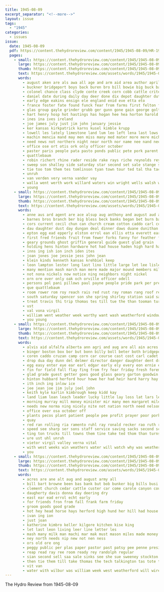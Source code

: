 ```yaml
---
title: 1945-08-09
excerpt_separator: "<!--more-->"
layout: issue
tags:
  - "1945"
categories:
  - issues
issue:
  date: 1945-08-09
  pdf: https://content.thehydroreview.com/content/1945/1945-08-09/HR-1945-08-09.pdf
  pages:
    - small: https://content.thehydroreview.com/content/1945/1945-08-09/small/HR-1945-08-09-01.jpg
      large: https://content.thehydroreview.com/content/1945/1945-08-09/large/HR-1945-08-09-01.jpg
      thumb: https://content.thehydroreview.com/content/1945/1945-08-09/thumbnails/HR-1945-08-09-01.jpg
      text: https://content.thehydroreview.com/assets/words/1945/1945-08-09/HR-1945-08-09-01.txt
      words:
        - august aken are als awa all age and arm aid area author april ade art aug avin austria aldo aus ary army agent able
        - buckner bridgeport boys back buren bro bill bowie big buck barn badge bessie but bible born bethel board beach blaze bridge battle belt baptist blanca ben bee bette buckmaster barber been
        - colonel chance class clyde conte creek corn cobb cattle crites coles caddo clarence cake church corporal contractor camp cotton chesnutt city cole car collins colebank con county course cho cologne col curry clinton charles can
        - daniel date during daily day deer done dix depot daughter dutt december don dia days duffy dry dent
        - early edge eakins ensign ele england enid eve etta eto
        - france foster fate found funck fear from farms first felton fire fantry fier frid friday farm fall fields fort fon frost frank for furlough field floyd
        - glas group gayle grinder grubb ger gunn gone gain george goltry germany graff ground general
        - hart henry hosp hot hastings has hogan hee hea horton harold hal harvey heuston harge host hora huss hunter hood haul hatley hydro hin hodges holder had hayworth home hinton harry her
        - ines ina ives ireland
        - joe james july just jim john january jessie
        - ker kansas kirkpatrick karns kusel kimble krupp
        - lowell les lately limestone land lum leo left lena last lows low legal lucy
        - machin mencia mand may men miss many med mater more mere michael mar mandy mis morton made march melvin metz major much mary masters morning mui
        - need news not northern night near north nor name nee nand neo newton nine now nat
        - office ose ort otis ork only officer october
        - paster paris people pata pasto ponds public pete pork parent peo palm point picket pon part place
        - quattlebaum
        - robin richert rhine rader reside rake rays riche reynolds rey rita rudolf reno ridge
        - sweep son shalley side saturday star second set sale stange sal southern six schmid session sergeant style sunday sie ship sur sas sat stockton show seed story see states snow study soon sai springs smale service shanklin school scotland saw soi
        - tie too tom them tes tomlinson tyan town tour ted tal tha tack the taken take ton then test
        - unruh
        - van verden very verna vander vay
        - walla went werth work willard waters win wright wells walsh week walter whittemore weese wat wit well works want west weed was williams will wesley with washington wife
        - young
    - small: https://content.thehydroreview.com/content/1945/1945-08-09/small/HR-1945-08-09-02.jpg
      large: https://content.thehydroreview.com/content/1945/1945-08-09/large/HR-1945-08-09-02.jpg
      thumb: https://content.thehydroreview.com/content/1945/1945-08-09/thumbnails/HR-1945-08-09-02.jpg
      text: https://content.thehydroreview.com/assets/words/1945/1945-08-09/HR-1945-08-09-02.txt
      words:
        - anne aus ard agent are ace alsup aug anthony and august aud ani allon alex all ade ana
        - barnes bros branch ber big bless beck banks began bet burn bank buhl bar bis bill brooms bor been boston bert boy brought best barnard
        - cors current cecil chun can church cream cotton caddo carl come came collins col court clinton cashier coil crue city card che crawford corner cartwright county credit carne company
        - dau daughter dust day dungan deal dinner daws duane dunithan days doing denver date devine
        - epton egg ead epperly elston errol ean ellis etta everett earl eaton
        - first fred friends fruit from fewer forks fanny for feather floor flowers fine felton foote folks
        - geary grounds ghost griffin general guide guest glad grain
        - holding hens hinton hardware hot had house haden high hard hansen hamons host hair hydro hains happy hess hege has home hilda how homer her
        - inns ing ish ion inch iden ites
        - joan jones joe jessie jess john jean
        - klein kinds kenneth kansas krehbiel keep
        - leon lampton lester long last lino little large let lee lisle lard lahoma
        - many mention mash march man mere made major mound members mil menno most mis morning mani much monday must matter mcphearson milton mas
        - not nona nickels now notice ning neighbors night nickel
        - orn ore over only oak och orville officer odell
        - persons pol pani pillows paul payne people pride park per present polish powder plants pee plate post pope private plan pair
        - que quattlebaum
        - room rower rom roy reach rais red rust ray roman rang roof records road
        - south saturday spencer son she spring shirley station said say stockton small stands supper see sunday soon service spray state ser simpson school shown stance short seed smith sale stock sheldon saas
        - treat travis thi trip thomas tes till tue the than tooman turner team then take
        - ust
        - val vona virgil
        - william went weather week worthy want wash weatherford window walter wieland with water wilhite wade wax wells weathers work wood wilbur will well wish
        - you young
    - small: https://content.thehydroreview.com/content/1945/1945-08-09/small/HR-1945-08-09-03.jpg
      large: https://content.thehydroreview.com/content/1945/1945-08-09/large/HR-1945-08-09-03.jpg
      thumb: https://content.thehydroreview.com/content/1945/1945-08-09/thumbnails/HR-1945-08-09-03.jpg
      text: https://content.thehydroreview.com/assets/words/1945/1945-08-09/HR-1945-08-09-03.txt
      words:
        - alvis aid alfalfa alberta ann agri and aug are all ain acres america august art alice artie arnold arkansas
        - binger boston box bor but bonn billy boll beter both bridgeport bills better bly bible baptist business ben bank board body began best bill blown back brown
        - coren caddo cruzan camp corn car course cast cost carl cadet chopper carolyn cubie cedar chu cotton county care crosswhite carlisle cal cap canyon can crews coffey church cutting char carr cause christian comes champlin crew chips content cream city coop come con christ
        - drop dua day dunn del delmer director danger daughter dent drum doing dres daily down darla donald dryer
        - egg easy enter eye ear earl edgar early ely every eon ernie ess end
        - fin for field fall flay fing from fry fear friday fresh foreman fer fay falfa ford fork far furnace fields fulton feathers fort
        - glad grade guest getter goes good glass geary garton goodwin gin
        - hinton hubbard herford hour howe her had heir hard harry hay how harvey hamil huge hope house harmon home hale half hen helps hey hydro high hens hopper hal has
        - ith inch ing inlow ice
        - jee jean joe jim july joel john
        - keith kyle karlin kimbrough keep kidd kay
        - land liam loan leach leader lucky little lay loss lat lars ler leaf last large long let left leon lionel lindel les lyn lemons
        - morning murray mill money minister mir many men margaret miles monda muncie may marines marie melvin mere malloy more means miss myrtle mone maude must mer meal milton made mash martens marvel monday members mcanally method mee
        - needs new norma ning nicely nite not nation north need nelson noble nurse never night
        - office over osa october off
        - plants pecos plant patient people pee profit prayer poor pork pulver process pay pull pounds pro paul patricia pie per proper pick park pastor parker part par pop present
        - quay
        - red ran rolling ria ramento ruhl ray ronald recker rao ruth row run roy ready ress rich
        - speed see sharp ser sons staff service saving sacks second score sell sea such school son season stella sin small seward saturday supe starts side station shelton study seven sermon sary sac south smith sunday sees show sat set said subject
        - ting ton trucks till towns them tine take ted thom than turns test tran takes tak trip top the tres thomason texas tae talkington
        - ure ust uhl unruh
        - vietor virgil valley verna vital
        - with west weeks win weathers water will watch why was weather wit welcome well war week wire wear work wesley williams wise winter weatherford whitson went washita worn want
        - you
    - small: https://content.thehydroreview.com/content/1945/1945-08-09/small/HR-1945-08-09-04.jpg
      large: https://content.thehydroreview.com/content/1945/1945-08-09/large/HR-1945-08-09-04.jpg
      thumb: https://content.thehydroreview.com/content/1945/1945-08-09/thumbnails/HR-1945-08-09-04.jpg
      text: https://content.thehydroreview.com/assets/words/1945/1945-08-09/HR-1945-08-09-04.txt
      words:
        - acres are ane alt aug and august army all
        - bill bart browne been bas bank but bob bunker big bills busi bow bride budge
        - clement church cedar cattle custer car come carole canyon county city comes caddo care chase
        - daugherty davis donna day deering dry
        - east ear ead errol echt early
        - for friends fron from fall frank farm friday
        - groom goods good grade
        - hot hey head horse hays herford high hund her hill had house hydro home hales huss hubbard hart hed
        - ivan ing ion
        - just joan
        - katherine kimbro keller kilgore kitchen kise king
        - let last leon living leer line letter les
        - mash many milk man machi mar mak must mason miles made money most mitchum marriage
        - ney north needs nip new not nen ness
        - ors old ore ong
        - peggy public per plas paper pastor past patsy pee penne president
        - reap read ray ree room ready rey randolph regular
        - sian second sell saa sale sinks see she sue sweeney stockton shall school save street
        - then tie them till take thomas the tech talkington tas tote taylor tin tines
        - vit van
        - water with wilbur was william week west weatherford will wire
---
```


The Hydro Review from 1945-08-09

<!--more-->

